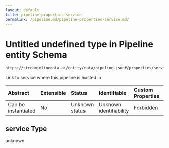 ```yaml
---
layout: default
title: pipeline-properties-service
permalink: /pipeline.md/pipeline-properties-service.md/
---
```

# Untitled undefined type in Pipeline entity Schema

```txt
https://streaminlinedata.ai/entity/data/pipeline.json#/properties/service
```

Link to service where this pipeline is hosted in

| Abstract            | Extensible | Status         | Identifiable            | Custom Properties | Additional Properties | Access Restrictions | Defined In                                                         |
| :------------------ | :--------- | :------------- | :---------------------- | :---------------- | :-------------------- | :------------------ | :----------------------------------------------------------------- |
| Can be instantiated | No         | Unknown status | Unknown identifiability | Forbidden         | Allowed               | none                | [pipeline.json*](pipeline.md "open original schema") |

## service Type

unknown
